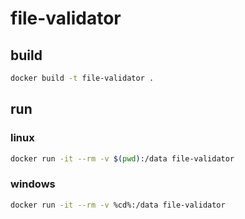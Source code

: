 # file-validator

## build

```bash
docker build -t file-validator .
```

## run

### linux

```bash
docker run -it --rm -v $(pwd):/data file-validator
```

### windows

```bash
docker run -it --rm -v %cd%:/data file-validator
```